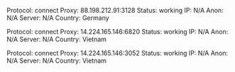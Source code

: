 Protocol: connect
Proxy: 88.198.212.91:3128
Status: working
IP: N/A
Anon: N/A
Server: N/A
Country: Germany

Protocol: connect
Proxy: 14.224.165.146:6820
Status: working
IP: N/A
Anon: N/A
Server: N/A
Country: Vietnam

Protocol: connect
Proxy: 14.224.165.146:3052
Status: working
IP: N/A
Anon: N/A
Server: N/A
Country: Vietnam

